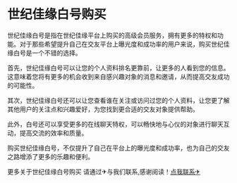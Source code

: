 # 世纪佳缘白号购买

世纪佳缘白号是指在世纪佳缘平台上购买的高级会员服务，拥有更多的特权和功能。对于那些希望提升自己在交友平台上曝光度和成功率的用户来说，购买世纪佳缘白号是一个不错的选择。

首先，世纪佳缘白号可以让您的个人资料排名更靠前，让更多的人看到您的信息。这意味着您将有更多的机会收到来自感兴趣对象的消息和邀请，从而提高交友成功的可能性。

其次，世纪佳缘白号还可以让您查看谁在关注或访问过您的个人资料，让您更了解其他用户的关注点和兴趣爱好，为您找到更合适的交友对象提供帮助。

此外，白号还可以享受更多的在线聊天特权，可以畅快地与心仪的对象进行聊天互动，提高交流的效率和质量。

购买世纪佳缘白号，不仅提升了自己在平台上的曝光度和成功率，也为自己的交友之路增添了更多的乐趣和便利。

更多关于世纪佳缘白号购买 请通过✈与我们联系,感谢阅读！[点我联系✈](https://gm.G208.com)